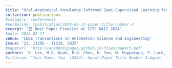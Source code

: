 ```yaml
---
title: "Oral-Anatomical Knowledge-Informed Semi-Supervised Learning for 3D Dental CBCT Segmentation and Lesion Detection"
collection: publications
#category: conferences
#permalink: /publication/2024-02-17-paper-title-number-4
excerpt: "🏆 Best Paper Finalist at IISE DAIS 2024"
#date: 2024-02-17
venue: 'IEEE Transactions on Automation Science and Engineering'
issue: '22, 11205 - 11218, 2025'
#paperurl: 'http://academicpages.github.io/files/paper3.pdf'
authors: 'Y. Lee, M.G. Kwak, R.Q. Chen, H. Yan, M. Mupparapu, F. Lure, F.C. Setzer, J. Li'
#citation: 'Your Name, You. (2024). &quot;Paper Title Number 3.&quot; <i>GitHub Journal of Bugs</i>. 1(3).'
---
```

